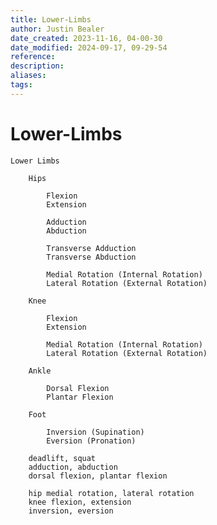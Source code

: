 ```yaml
---
title: Lower-Limbs
author: Justin Bealer
date_created: 2023-11-16, 04-00-30
date_modified: 2024-09-17, 09-29-54
reference: 
description: 
aliases: 
tags: 
---
```

# Lower-Limbs
    Lower Limbs
        
        Hips
            
            Flexion
            Extension
            
            Adduction
            Abduction
                
            Transverse Adduction
            Transverse Abduction
            
            Medial Rotation (Internal Rotation)
            Lateral Rotation (External Rotation)
            
        Knee
            
            Flexion
            Extension
                
            Medial Rotation (Internal Rotation)
            Lateral Rotation (External Rotation)
                
        Ankle
            
            Dorsal Flexion
            Plantar Flexion
                
        Foot
            
            Inversion (Supination)
            Eversion (Pronation)
            
        deadlift, squat
        adduction, abduction
        dorsal flexion, plantar flexion
        
        hip medial rotation, lateral rotation
        knee flexion, extension
        inversion, eversion
            
        
